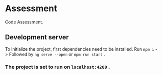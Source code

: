 # Assessment

Code Assessment.

## Development server

To initialize the project, first dependencies need to be installed. 
Run `npm i` -> Followed by `ng serve --open` or `npm run start` .

### The project is set to run on `localhost:4200` .
